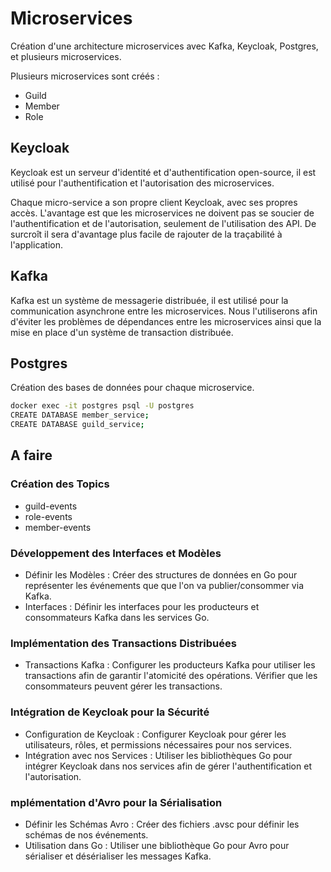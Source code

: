 # Microservices

Création d'une architecture microservices avec Kafka, Keycloak, Postgres, et plusieurs microservices.

Plusieurs microservices sont créés :

- Guild
- Member
- Role

## Keycloak

Keycloak est un serveur d'identité et d'authentification open-source, il est utilisé pour l'authentification et l'autorisation des microservices.

Chaque micro-service a son propre client Keycloak, avec ses propres accès. L'avantage est que les microservices ne doivent pas se soucier de l'authentification et de l'autorisation, seulement de l'utilisation des API. De surcroît il sera d'avantage plus facile de rajouter de la traçabilité à l'application.

## Kafka

Kafka est un système de messagerie distribuée, il est utilisé pour la communication asynchrone entre les microservices. Nous l'utiliserons afin d'éviter les problèmes de dépendances entre les microservices ainsi que la mise en place d'un système de transaction distribuée.

## Postgres

Création des bases de données pour chaque microservice.

```bash
docker exec -it postgres psql -U postgres
CREATE DATABASE member_service;
CREATE DATABASE guild_service;
```

## A faire

### Création des Topics

- guild-events
- role-events
- member-events

### Développement des Interfaces et Modèles

- Définir les Modèles :
        Créer des structures de données en Go pour représenter les événements que que l'on va publier/consommer via Kafka.
- Interfaces :
        Définir les interfaces pour les producteurs et consommateurs Kafka dans les services Go.

### Implémentation des Transactions Distribuées

- Transactions Kafka :
        Configurer les producteurs Kafka pour utiliser les transactions afin de garantir l'atomicité des opérations.
        Vérifier que les consommateurs peuvent gérer les transactions.

### Intégration de Keycloak pour la Sécurité

- Configuration de Keycloak :
        Configurer Keycloak pour gérer les utilisateurs, rôles, et permissions nécessaires pour nos services.
- Intégration avec nos Services :
        Utiliser les bibliothèques Go pour intégrer Keycloak dans nos services afin de gérer l'authentification et l'autorisation.

### mplémentation d'Avro pour la Sérialisation

- Définir les Schémas Avro :
        Créer des fichiers .avsc pour définir les schémas de nos événements.
- Utilisation dans Go :
        Utiliser une bibliothèque Go pour Avro pour sérialiser et désérialiser les messages Kafka.
